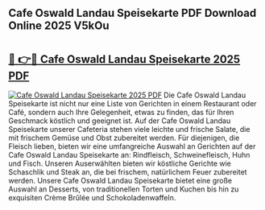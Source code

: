 ## Cafe Oswald Landau Speisekarte PDF Download Online 2025 V5kOu

# <h2><a href="http://gc8chl0.nevu.top/?p=Cafe+Oswald+Landau+Speisekarte">🔗 👉🔴 Cafe Oswald Landau Speisekarte 2025 PDF</a></h2>

[![Cafe Oswald Landau Speisekarte 2025 PDF](https://i.imgur.com/dBaPXMq.png)](http://gc8chl0.nevu.top/?p=Cafe+Oswald+Landau+Speisekarte)
Die Cafe Oswald Landau Speisekarte ist nicht nur eine Liste von Gerichten in einem Restaurant oder Café, sondern auch Ihre Gelegenheit, etwas zu finden, das für Ihren Geschmack köstlich und geeignet ist. Auf der Cafe Oswald Landau Speisekarte unserer Cafeteria stehen viele leichte und frische Salate, die mit frischem Gemüse und Obst zubereitet werden. Für diejenigen, die Fleisch lieben, bieten wir eine umfangreiche Auswahl an Gerichten auf der Cafe Oswald Landau Speisekarte an: Rindfleisch, Schweinefleisch, Huhn und Fisch. Unseren Auserwählten bieten wir köstliche Gerichte wie Schaschlik und Steak an, die bei frischem, natürlichem Feuer zubereitet werden. Unsere Cafe Oswald Landau Speisekarte bietet eine große Auswahl an Desserts, von traditionellen Torten und Kuchen bis hin zu exquisiten Crème Brûlée und Schokoladenwaffeln.
